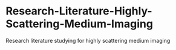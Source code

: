 # Research-Literature-Highly-Scattering-Medium-Imaging
 Research literature studying for highly scattering medium imaging
